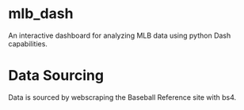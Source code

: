 # mlb_dash
An interactive dashboard for analyzing MLB data using python Dash capabilities.

# Data Sourcing
Data is sourced by webscraping the Baseball Reference site with bs4.

